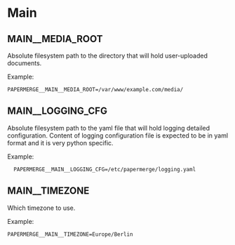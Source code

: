 # Main


## MAIN__MEDIA_ROOT

Absolute filesystem path to the directory that will hold user-uploaded documents.

Example:

    PAPERMERGE__MAIN__MEDIA_ROOT=/var/www/example.com/media/


## MAIN__LOGGING_CFG

Absolute filesystem path to the yaml file that will hold logging detailed
configuration. Content of logging configuration file is expected to be in
yaml format and it is very python specific.

Example:

      PAPERMERGE__MAIN__LOGGING_CFG=/etc/papermerge/logging.yaml


## MAIN__TIMEZONE

Which timezone to use.

Example:

    PAPERMERGE__MAIN__TIMEZONE=Europe/Berlin
